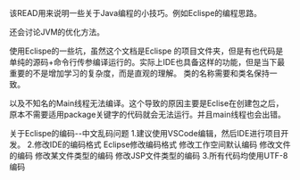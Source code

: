 该READ用来说明一些关于Java编程的小技巧。例如Eclispe的编程思路。

还会讨论JVM的优化方法。

使用Eclispe的一些坑，虽然这个文档是Eclispe 的项目文件夹，但是有也代码是单纯的源码+命令行传参编译运行的。实际上IDE也具备这样的功能，但是当下最重要的不是增加学习的复杂度，而是直观的理解。
类的名称需要和类名保持一致。

以及不知名的Main线程无法编译。这个导致的原因主要是Eclise在创建包之后，原本不需要适用package关键字的代码就会无法运行。并且main线程也会出错。

关于Eclispe的编码--中文乱码问题
1.建议使用VSCode编辑，然后IDE进行项目开发。
2.修改IDE的编码格式
Eclipse修改编码格式
    修改工作空间默认编码
    修改文件的编码
    修改某文件类型的编码
    修改JSP文件类型的编码
3.所有代码均使用UTF-8编码